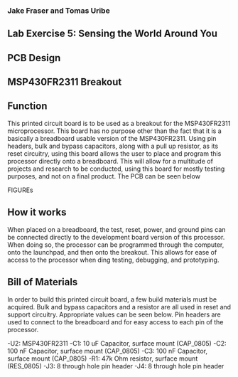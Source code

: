 ### Jake Fraser and Tomas Uribe

## Lab Exercise 5: Sensing the World Around You
## PCB Design
## MSP430FR2311 Breakout

## Function
This printed circuit board is to be used as a breakout for the MSP430FR2311 microprocessor. This board has no purpose other than the
 fact that it is a basically a breadboard usable version of the MSP430FR2311. Using pin headers, bulk and bypass capacitors, along with a pull up resistor,
 as its reset circuitry, using this board allows the user to place and program this processor directly onto a breadboard. This will allow for 
 a multitude of projects and research to be conducted, using this board for mostly testing purposes, and not on a final product. The PCB can be seen below 
 
 FIGUREs

## How it works
 When placed on a breadboard, the test, reset, power, and ground pins can be connected directly to the development board version of this processor. When
 doing so, the processor can be programmed through the computer, onto the launchpad, and then onto the breakout. This allows for ease of access to the processor
 when ding testing, debugging, and prototyping. 

## Bill of Materials
In order to build this printed circuit board, a few build materials must be acquired. Bulk and bypass capacitors and a resistor are all used in reset and support circuitry. 
 Appropriate values can be seen below. Pin headers are used to connect to the breadboard and for easy access to each pin of the processor. 

-U2: MSP430FR2311
-C1: 10 uF Capacitor, surface mount (CAP_0805) 
-C2: 100 nF Capacitor, surface mount (CAP_0805)
-C3: 100 nF Capacitor, surface mount (CAP_0805)
-R1: 47k Ohm resistor, surface mount (RES_0805)
-J3: 8 through hole pin header
-J4: 8 through hole pin header